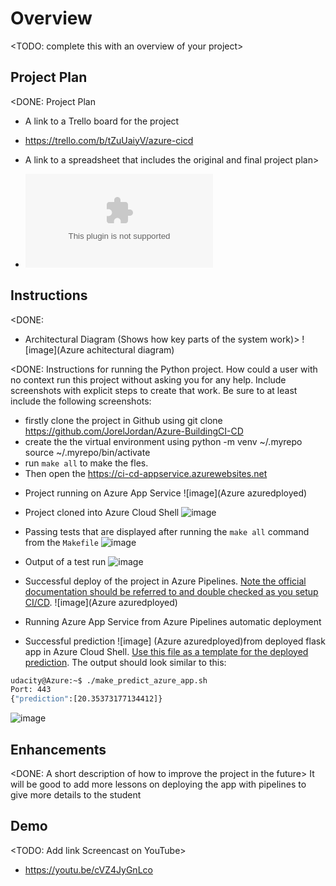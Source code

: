 # Overview

<TODO: complete this with an overview of your project>

## Project Plan
<DONE: Project Plan

* A link to a Trello board for the project
- https://trello.com/b/tZuUaiyV/azure-cicd
* A link to a spreadsheet that includes the original and final project plan>
- ![excel](project-management-template.xlsx)

## Instructions

<DONE:  
* Architectural Diagram (Shows how key parts of the system work)>
![image](Azure achitectural diagram)

<DONE:  Instructions for running the Python project.  How could a user with no context run this project without asking you for any help.  Include screenshots with explicit steps to create that work. Be sure to at least include the following screenshots:
 
- firstly clone the project in Github using git clone https://github.com/JorelJordan/Azure-BuildingCI-CD
- create the the virtual environment using
python -m venv ~/.myrepo
source ~/.myrepo/bin/activate
- run `make all` to make the fles.
- Then open the https://ci-cd-appservice.azurewebsites.net
* Project running on Azure App Service
![image](Azure azuredployed)
* Project cloned into Azure Cloud Shell
![image](cicdclone)

* Passing tests that are displayed after running the `make all` command from the `Makefile`
![image](makeall)
* Output of a test run
![image](testpassed)
* Successful deploy of the project in Azure Pipelines.  [Note the official documentation should be referred to and double checked as you setup CI/CD](https://docs.microsoft.com/en-us/azure/devops/pipelines/ecosystems/python-webapp?view=azure-devops).
![image](Azure azuredployed)
* Running Azure App Service from Azure Pipelines automatic deployment

* Successful prediction ![image]
(Azure azuredployed)from deployed flask app in Azure Cloud Shell.  [Use this file as a template for the deployed prediction](https://github.com/udacity/nd082-Azure-Cloud-DevOps-Starter-Code/blob/master/C2-AgileDevelopmentwithAzure/project/starter_files/flask-sklearn/make_predict_azure_app.sh).
The output should look similar to this:

```bash
udacity@Azure:~$ ./make_predict_azure_app.sh
Port: 443
{"prediction":[20.35373177134412]}
```
![image](makeprediction)



## Enhancements

<DONE: A short description of how to improve the project in the future>
It will be good to add more lessons on deploying the app with pipelines to give more details to the student
## Demo 

<TODO: Add link Screencast on YouTube>
- https://youtu.be/cVZ4JyGnLco


